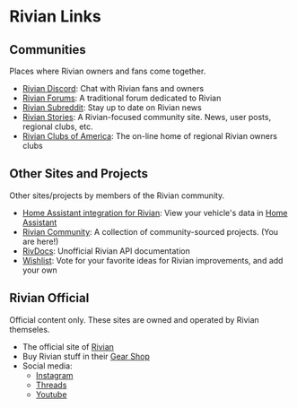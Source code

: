 # Rivian Links

## Communities

Places where Rivian owners and fans come together.

- [Rivian Discord](https://discord.gg/JjQjSxv3ND):
  Chat with Rivian fans and owners
- [Rivian Forums](https://rivianforums.com):
  A traditional forum dedicated to Rivian
- [Rivian Subreddit](https://reddit.com/r/rivian):
  Stay up to date on Rivian news
- [Rivian Stories](https://s00n.rivianstories.com/):
  A Rivian-focused community site. News, user posts, regional clubs, etc.
- [Rivian Clubs of America](https://www.rivianclubs.org):
  The on-line home of regional Rivian owners clubs


## Other Sites and Projects

Other sites/projects by members of the Rivian community.

- [Home Assistant integration for Rivian](https://github.com/bretterer/home-assistant-rivian):
  View your vehicle's data in [Home Assistant](https://www.home-assistant.io)
- [Rivian Community](https://github.com/rivian-community):
  A collection of community-sourced projects. (You are here!)
- [RivDocs](https://rivian-api.kaedenb.org):
  Unofficial Rivian API documentation
- [Wishlist](https://rivian.software/wishlist/):
  Vote for your favorite ideas for Rivian improvements, and add your own


## Rivian Official

Official content only. These sites are owned and operated by Rivian themseles.

- The official site of [Rivian](https://rivian.com)
- Buy Rivian stuff in their [Gear Shop](https://rivian.com/gear-shop)
- Social media:
  - [Instagram](http://instagram.com/rivianofficial)
  - [Threads](https://www.threads.net/@rivianofficial)
  - [Youtube](https://www.youtube.com/c/RivianOfficial)

